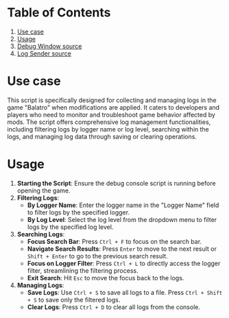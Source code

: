 # Table of Contents

1. [Use case](#use-case)
2. [Usage](#usage)
3. [Debug Window source](debug_window_source.md)
4. [Log Sender source](log_sender_source.md)

# Use case

This script is specifically designed for collecting and managing logs in the game "Balatro" when modifications are
applied. It caters to developers and players who need to monitor and troubleshoot game behavior affected by mods. The
script offers comprehensive log management functionalities, including filtering logs by logger name or log level,
searching within the logs, and managing log data through saving or clearing operations.

# Usage

1. **Starting the Script**: Ensure the debug console script is running before opening the game.
2. **Filtering Logs**:
    - **By Logger Name**: Enter the logger name in the "Logger Name" field to filter logs by the specified logger.
    - **By Log Level**: Select the log level from the dropdown menu to filter logs by the specified log level.
3. **Searching Logs**:
    - **Focus Search Bar**: Press `Ctrl + F` to focus on the search bar.
    - **Navigate Search Results**: Press `Enter` to move to the next result or `Shift + Enter` to go to the previous
      search result.
    - **Focus on Logger Filter**: Press `Ctrl + L` to directly access the logger filter, streamlining the filtering process.
    - **Exit Search**: Hit `Esc` to move the focus back to the logs.
4. **Managing Logs**:
    - **Save Logs**: Use `Ctrl + S` to save all logs to a file. Press `Ctrl + Shift + S` to save only the filtered logs.
    - **Clear Logs**: Press `Ctrl + D` to clear all logs from the console.